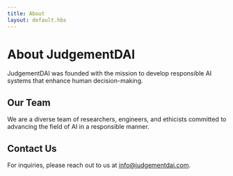 ```yaml
---
title: About
layout: default.hbs
---
```


# About JudgementDAI

JudgementDAI was founded with the mission to develop responsible AI systems that enhance human decision-making.

## Our Team

We are a diverse team of researchers, engineers, and ethicists committed to advancing the field of AI in a responsible manner.

## Contact Us

For inquiries, please reach out to us at info@judgementdai.com.
